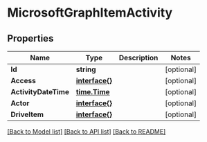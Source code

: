 # MicrosoftGraphItemActivity

## Properties

Name | Type | Description | Notes
------------ | ------------- | ------------- | -------------
**Id** | **string** |  | [optional] 
**Access** | [**interface{}**](.md) |  | [optional] 
**ActivityDateTime** | [**time.Time**](time.Time.md) |  | [optional] 
**Actor** | [**interface{}**](.md) |  | [optional] 
**DriveItem** | [**interface{}**](.md) |  | [optional] 

[[Back to Model list]](../README.md#documentation-for-models) [[Back to API list]](../README.md#documentation-for-api-endpoints) [[Back to README]](../README.md)


